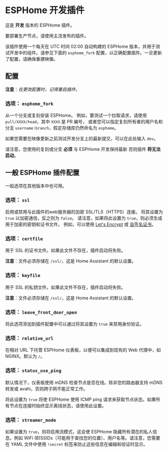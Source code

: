 # ESPHome 开发插件

这是 **开发** 版本的 ESPHome 插件。

要部署生产节点，请使用主流发布的插件。

该插件使用一个每天在 UTC 时间 02:00 自动构建的 ESPHome 版本，并用于测试开发中的组件。请参见下面的 `esphome_fork` 配置，以正确配置插件。一旦更新了配置，请确保重建映像。

## 配置

**注意**：_在更改配置时，记得重启插件。_

### 选项： `esphome_fork`

从一个分支或复刻安装 ESPHome。
例如，要测试一个拉取请求，请使用 `pull/XXXX/head`，其中 `XXXX` 是 PR 编号，
或者您可以指定复刻所有者的用户名和分支 `username:branch`，假定存储库仍然命名为 `esphome`。

如果您需要在映像更新之前测试开发分支上的最新提交，可以在此处输入 `dev`。

请注意，您使用的复刻或分支 **必须** 与 ESPHome 开发保持最新
否则插件 **将无法启动**。

## 一般 ESPHome 插件配置

一般选项在其他版本中也可用。

### 选项： `ssl`

启用或禁用与此插件的web服务器的加密 SSL/TLS（HTTPS）连接。
将其设置为 `true` 以加密通信，反之则为 `false`。
请注意，如果将此设置为 `true`，则必须生成用于加密的密钥和证书文件。
例如，可以使用 [Let's Encrypt](https://www.home-assistant.io/addons/lets_encrypt/)
或 [自签名证书](https://www.home-assistant.io/docs/ecosystem/certificates/tls_self_signed_certificate/)。

### 选项： `certfile`

用于 SSL 的证书文件。如果此文件不存在，插件启动将失败。

**注意**：文件必须存储在 `/ssl/`，这是 Home Assistant 的默认设置。

### 选项： `keyfile`

用于 SSL 的私钥文件。如果此文件不存在，插件启动将失败。

**注意**：文件必须存储在 `/ssl/`，这是 Home Assistant 的默认设置。

### 选项： `leave_front_door_open`

将此选项添加到插件配置中可以通过将其设置为 `true` 来禁用身份验证。

### 选项： `relative_url`

在相对 URL 下托管 ESPHome 仪表板，以便可以集成到现有的 Web 代理中，如 NGINX。默认为 `/`。

### 选项： `status_use_ping`

默认情况下，仪表板使用 mDNS 检查节点是否在线。除非您的路由器支持 mDNS 转发或 avahi，否则跨子网不能正常工作。

将此设置为 `true` 将使 ESPHome 使用 ICMP ping 请求来获取节点状态。如果所有节点在连接时始终显示离线状态，请使用此设置。

### 选项： `streamer_mode`

如果设置为 `true`，则将启用流模式，这会使 ESPHome 隐藏所有潜在的私人信息。例如 WiFi (B)SSIDs（可能用于查找您的位置）、用户名等。请注意，您需要在 YAML 文件中使用 `!secret` 标签来防止这些信息在编辑和验证时显示。
